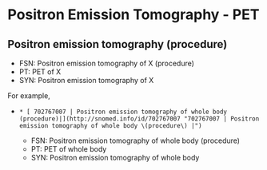 # Positron Emission Tomography - PET

## Positron emission tomography (procedure)

  * FSN: Positron emission tomography of X (procedure)
  * PT: PET of X 
  * SYN: Positron emission tomography of X

For example,

  *     * [ 702767007 | Positron emission tomography of whole body (procedure)|](http://snomed.info/id/702767007 "702767007 | Positron emission tomography of whole body \(procedure\) |")   

      * FSN: Positron emission tomography of whole body (procedure)
      * PT: PET of whole body
      * SYN: Positron emission tomography of whole body

